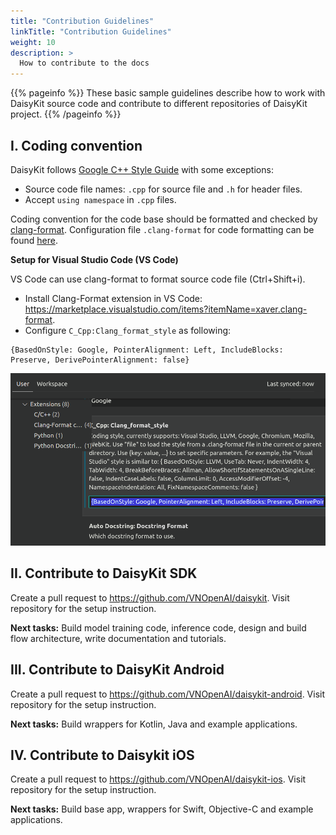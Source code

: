 ```yaml
---
title: "Contribution Guidelines"
linkTitle: "Contribution Guidelines"
weight: 10
description: >
  How to contribute to the docs
---
```


{{% pageinfo %}}
These basic sample guidelines describe how to work with DaisyKit source code and contribute to different repositories of DaisyKit project.
{{% /pageinfo %}}

## I. Coding convention

DaisyKit follows [Google C++ Style Guide](https://google.github.io/styleguide/cppguide.html) with some exceptions:

- Source code file names: `.cpp` for source file and `.h` for header files.
- Accept `using namespace` in `.cpp` files.

Coding convention for the code base should be formatted and checked by [clang-format](https://clang.llvm.org/docs/ClangFormat.html). Configuration file `.clang-format` for code formatting can be found [here](https://github.com/VNOpenAI/daisykit/blob/master/.clang-format).

**Setup for Visual Studio Code (VS Code)**

VS Code can use clang-format to format source code file (Ctrl+Shift+i).

- Install Clang-Format extension in VS Code: <https://marketplace.visualstudio.com/items?itemName=xaver.clang-format>.
- Configure `C_Cpp:Clang_format_style` as following:

```
{BasedOnStyle: Google, PointerAlignment: Left, IncludeBlocks: Preserve, DerivePointerAlignment: false}
```

![Configure Clang Format for VS Code - DaisyKit project](config-clang-format-vscode.png)

## II. Contribute to DaisyKit SDK

Create a pull request to <https://github.com/VNOpenAI/daisykit>. Visit repository for the setup instruction.

**Next tasks:** Build model training code, inference code, design and build flow architecture, write documentation and tutorials.

## III. Contribute to DaisyKit Android

Create a pull request to <https://github.com/VNOpenAI/daisykit-android>. Visit repository for the setup instruction.

**Next tasks:** Build wrappers for Kotlin, Java and example applications.

## IV. Contribute to Daisykit iOS

Create a pull request to <https://github.com/VNOpenAI/daisykit-ios>. Visit repository for the setup instruction.

**Next tasks:** Build base app, wrappers for Swift, Objective-C and example applications.
